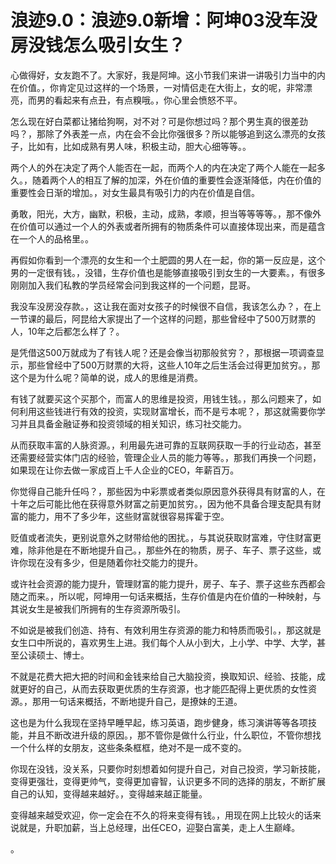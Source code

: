# 浪迹9.0：浪迹9.0新增：阿坤03没车没房没钱怎么吸引女生？

心做得好，女友跑不了。大家好，我是阿坤。这小节我们来讲一讲吸引力当中的内在价值。，你肯定见过这样的一个场景，一对情侣走在大街上，女的呢，非常漂亮，而男的看起来有点丑，有点糗哦。，你心里会愤怒不平。

怎么现在好白菜都让猪给狗啊，对不对？可是你想过吗？那个男生真的很差劲吗？，那除了外表差一点，内在会不会比你强很多？所以能够追到这么漂亮的女孩子，比如有，比如成熟有男人味，积极主动，胆大心细等等。。

两个人的外在决定了两个人能否在一起，而两个人的内在决定了两个人能在一起多久。，随着两个人的相互了解的加深，外在价值的重要性会逐渐降低，内在价值的重要性会日渐的增加。，对女生最具有吸引力的内在价值是自信。

勇敢，阳光，大方，幽默，积极，主动，成熟，孝顺，担当等等等等。，那不像外在价值可以通过一个人的外表或者所拥有的物质条件可以直接体现出来，而是蕴含在一个人的品格里。。

再假如你看到一个漂亮的女生和一个土肥圆的男人在一起，你的第一反应是，这个男的一定很有钱。，没错，生存价值也是能够直接吸引到女生的一大要素。，有很多刚刚加入我们私教的学员经常会问到我这样的一个问题，昆哥。

我没车没房没存款。，这让我在面对女孩子的时候很不自信，我该怎么办？，在上一节课的最后，阿昆给大家提出了一个这样的问题，那些曾经中了500万财票的人，10年之后都怎么样了？。

是凭借这500万就成为了有钱人呢？还是会像当初那般贫穷？，那根据一项调查显示，那些曾经中了500万财票的大将，这些人10年之后生活会过得更加贫穷。，那这个是为什么呢？简单的说，成人的思维是消费。

有钱了就要买这个买那个，而富人的思维是投资，用钱生钱。，那么问题来了，如何利用这些钱进行有效的投资，实现财富增长，而不是亏本呢？，那这就需要你学习并且具备金融证券和投资领域的相关知识，练习社交能力。

从而获取丰富的人脉资源。，利用最先进可靠的互联网获取一手的行业动态，甚至还需要经营实体门店的经验，管理企业人员的能力等等。，那我们再换一个问题，如果现在让你去做一家成百上千人企业的CEO，年薪百万。

你觉得自己能升任吗？，那些因为中彩票或者类似原因意外获得具有财富的人，在十年之后可能比他在获得意外财富之前更加贫穷。，因为他不具备合理支配具有财富的能力，用不了多少年，这些财富就很容易挥霍于空。

贬值或者流失，更别说意外之财带给他的困扰。，与其说获取财富难，守住财富更难，除非他是在不断地提升自己。，那些外在的物质，房子、车子、票子这些，或许你现在没有多少，但是随着你社交能力的提升。

或许社会资源的能力提升，管理财富的能力提升，房子、车子、票子这些东西都会随之而来。，所以呢，阿坤用一句话来概括，生存价值是内在价值的一种映射，与其说女生是被我们所拥有的生存资源所吸引。

不如说是被我们创造、持有、有效利用生存资源的能力和特质而吸引。，那这就是女生口中所说的，喜欢男生上进。我们每个人从小到大，上小学、中学、大学，甚至公读硕士、博士。

不就是花费大把大把的时间和金钱来给自己大脑投资，换取知识、经验、技能，成就更好的自己，从而去获取更优质的生存资源，也才能匹配得上更优质的女性资源。，那用一句话来概括，不断地提升自己，是撩妹的王道。

这也是为什么我现在坚持早睡早起，练习英语，跑步健身，练习演讲等等各项技能，并且不断改进升级的原因。，那不管你是做什么行业，什么职位，不管你想找一个什么样的女朋友，这些条条框框，绝对不是一成不变的。

你现在没钱，没关系，只要你时刻想着如何提升自己，对自己投资，学习新技能，变得更强壮，变得更帅气，变得更加睿智，认识更多不同的选择的朋友，不断扩展自己的认知，变得越来越好。，变得越来越正能量。

变得越来越受欢迎，你一定会在不久的将来变得有钱。，用现在网上比较火的话来说就是，升职加薪，当上总经理，出任CEO，迎娶白富美，走上人生巅峰。

。